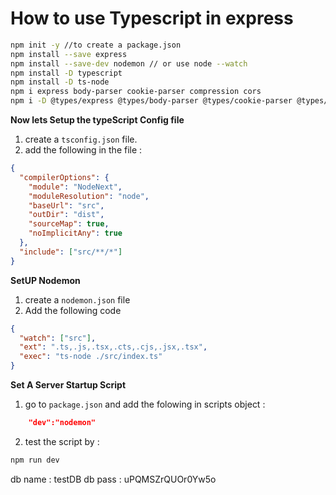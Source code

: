 # How to use Typescript in express

```bash
npm init -y //to create a package.json
npm install --save express
npm install --save-dev nodemon // or use node --watch
npm install -D typescript
npm install -D ts-node
npm i express body-parser cookie-parser compression cors
npm i -D @types/express @types/body-parser @types/cookie-parser @types/compression @types/cors

```

**Now lets Setup the typeScript Config file**

1. create a `tsconfig.json` file.
2. add the following in the file :

```json
{
  "compilerOptions": {
    "module": "NodeNext",
    "moduleResolution": "node",
    "baseUrl": "src",
    "outDir": "dist",
    "sourceMap": true,
    "noImplicitAny": true
  },
  "include": ["src/**/*"]
}
```

**SetUP Nodemon**

1. create a `nodemon.json` file
2. Add the following code

```json
{
  "watch": ["src"],
  "ext": ".ts,.js,.tsx,.cts,.cjs,.jsx,.tsx",
  "exec": "ts-node ./src/index.ts"
}
```

**Set A Server Startup Script**

1. go to `package.json` and add the folowing in scripts object :

```json
    "dev":"nodemon"
```

2. test the script by :

```sh
npm run dev
```

<!-- ::temp -->

db name : testDB
db pass : uPQMSZrQUOr0Yw5o
